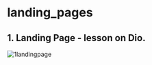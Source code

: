 # landing_pages

## 1. Landing Page - lesson on Dio.
![1landingpage](https://user-images.githubusercontent.com/99212007/163655070-8dd1266c-1e36-43b5-8b26-f5ff8b625672.png)

